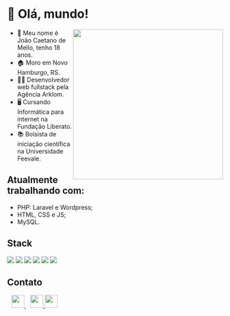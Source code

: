 <h1 align="left">👋 Olá, mundo!</h1>
<img src="https://github.com/joaocmellus/joaocmellus/assets/95262089/b4248798-1dfb-437f-bb4e-68b966416746" width="350px" align="right">
<ul align="left">
  <li>👦 Meu nome é João Caetano de Mello, tenho 18 anos.</li>
  <li>🏠 Moro em Novo Hamburgo, RS.</li>
  <li>👨‍💻 Desenvolvedor web fullstack pela Agência Arklom.</li>
  <li>🖥️ Cursando Informática para internet na Fundação Liberato.</li>
  <li>📚 Bolsista de iniciação científica na Universidade Feevale.</li>
</ul>

<h2>Atualmente trabalhando com:</h2> 
<ul align="left">
  <li>PHP: Laravel e Wordpress;</li>
  <li>HTML, CSS e JS;</li>
  <li>MySQL.</li>
</ul>

<h2>Stack</h2>
<div display="inline">
<img src="https://img.shields.io/badge/HTML5-E34F26?style=for-the-badge&logo=html5&logoColor=white">
<img src="https://img.shields.io/badge/CSS3-1572B6?style=for-the-badge&logo=css3&logoColor=white">
<img src="https://img.shields.io/badge/JavaScript-F7DF1E?style=for-the-badge&logo=JavaScript&logoColor=white">
<img src="https://img.shields.io/badge/Python-3670A0?style=for-the-badge&logo=python&logoColor=white">
<img src="https://img.shields.io/badge/PHP-777BB4?style=for-the-badge&logo=php&logoColor=white">
<img src="https://img.shields.io/badge/MySQL-4169E1?style=for-the-badge&logo=MySQL&logoColor=white">
</div>

<h2>Contato</h2>
<div display="inline">
  <a href="https://www.linkedin.com/in/joaomellus/" style="margin: 10px">
    <img src="https://cdn-icons-png.flaticon.com/512/174/174857.png" height="30px">
  </a> 
  <a target="blank" href="mailto: joaomellus0@gmail.com" alt="Gmail">
    <img src="https://cdn-icons-png.flaticon.com/512/5968/5968534.png" width="30px">
  </a>
  <a href="https://www.instagram.com/joaomellus/">
    <img src="https://cdn-icons-png.flaticon.com/512/2111/2111463.png" height="30px">
  </a>
</div>
